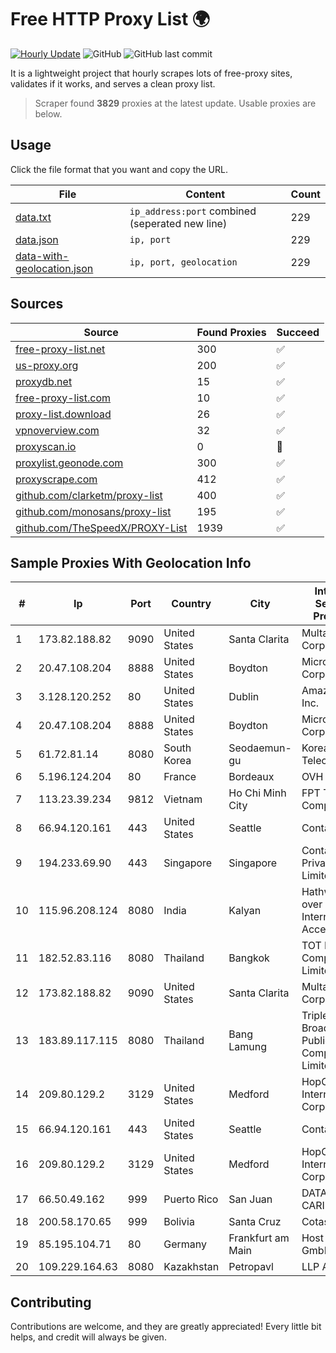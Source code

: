 
# Free HTTP Proxy List 🌍

[![Hourly Update](https://github.com/mertguvencli/http-proxy-list/actions/workflows/main.yml/badge.svg?branch=main)](https://github.com/mertguvencli/http-proxy-list/actions/workflows/main.yml)
![GitHub](https://img.shields.io/github/license/mertguvencli/http-proxy-list)
![GitHub last commit](https://img.shields.io/github/last-commit/mertguvencli/http-proxy-list)

It is a lightweight project that hourly scrapes lots of free-proxy sites, validates if it works, and serves a clean proxy list.


> Scraper found **3829** proxies at the latest update. Usable proxies are below.

## Usage

Click the file format that you want and copy the URL.


|File|Content|Count|
|----|-------|-----|
|[data.txt](https://raw.githubusercontent.com/mertguvencli/http-proxy-list/main/proxy-list/data.txt)|`ip_address:port` combined (seperated new line)|229|
|[data.json](https://raw.githubusercontent.com/mertguvencli/http-proxy-list/main/proxy-list/data.json)|`ip, port`|229|
|[data-with-geolocation.json](https://raw.githubusercontent.com/mertguvencli/http-proxy-list/main/proxy-list/data-with-geolocation.json)|`ip, port, geolocation`|229|

## Sources

|Source|Found Proxies|Succeed|
|------|-------------|-------|
|[free-proxy-list.net](https://free-proxy-list.net)|300|✅|
|[us-proxy.org](https://www.us-proxy.org)|200|✅|
|[proxydb.net](http://proxydb.net)|15|✅|
|[free-proxy-list.com](https://free-proxy-list.com/?page=&port=&type%5B%5D=http&type%5B%5D=https&up_time=0&search=Search)|10|✅|
|[proxy-list.download](https://www.proxy-list.download/HTTP)|26|✅|
|[vpnoverview.com](https://vpnoverview.com/privacy/anonymous-browsing/free-proxy-servers)|32|✅|
|[proxyscan.io](https://www.proxyscan.io)|0|🚫|
|[proxylist.geonode.com](https://proxylist.geonode.com/api/proxy-list?limit=300&page=1&sort_by=lastChecked&sort_type=desc&protocols=http,https)|300|✅|
|[proxyscrape.com](https://api.proxyscrape.com/v2/?request=displayproxies&protocol=http&timeout=10000&country=all&ssl=all&anonymity=all)|412|✅|
|[github.com/clarketm/proxy-list](https://raw.githubusercontent.com/clarketm/proxy-list/master/proxy-list-raw.txt)|400|✅|
|[github.com/monosans/proxy-list](https://raw.githubusercontent.com/monosans/proxy-list/main/proxies/http.txt)|195|✅|
|[github.com/TheSpeedX/PROXY-List](https://raw.githubusercontent.com/TheSpeedX/PROXY-List/master/http.txt)|1939|✅|


## Sample Proxies With Geolocation Info

|#|Ip|Port|Country|City|Internet Service Provider|
|-|--|----|-------|----|-------------------------|
|1|173.82.188.82|9090|United States|Santa Clarita|Multacom Corporation|
|2|20.47.108.204|8888|United States|Boydton|Microsoft Corporation|
|3|3.128.120.252|80|United States|Dublin|Amazon.com, Inc.|
|4|20.47.108.204|8888|United States|Boydton|Microsoft Corporation|
|5|61.72.81.14|8080|South Korea|Seodaemun-gu|Korea Telecom|
|6|5.196.124.204|80|France|Bordeaux|OVH SAS|
|7|113.23.39.234|9812|Vietnam|Ho Chi Minh City|FPT Telecom Company|
|8|66.94.120.161|443|United States|Seattle|Contabo Inc.|
|9|194.233.69.90|443|Singapore|Singapore|Contabo Asia Private Limited|
|10|115.96.208.124|8080|India|Kalyan|Hathway IP over Cable Internet Access|
|11|182.52.83.116|8080|Thailand|Bangkok|TOT Public Company Limited|
|12|173.82.188.82|9090|United States|Santa Clarita|Multacom Corporation|
|13|183.89.117.115|8080|Thailand|Bang Lamung|Triple T Broadband Public Company Limited|
|14|209.80.129.2|3129|United States|Medford|HopOne Internet Corporation|
|15|66.94.120.161|443|United States|Seattle|Contabo Inc.|
|16|209.80.129.2|3129|United States|Medford|HopOne Internet Corporation|
|17|66.50.49.162|999|Puerto Rico|San Juan|DATACOM CARIBE, INC.|
|18|200.58.170.65|999|Bolivia|Santa Cruz|Cotas Ltda.|
|19|85.195.104.71|80|Germany|Frankfurt am Main|Host Europe GmbH|
|20|109.229.164.63|8080|Kazakhstan|Petropavl|LLP Asket|



## Contributing

Contributions are welcome, and they are greatly appreciated! Every
little bit helps, and credit will always be given.

